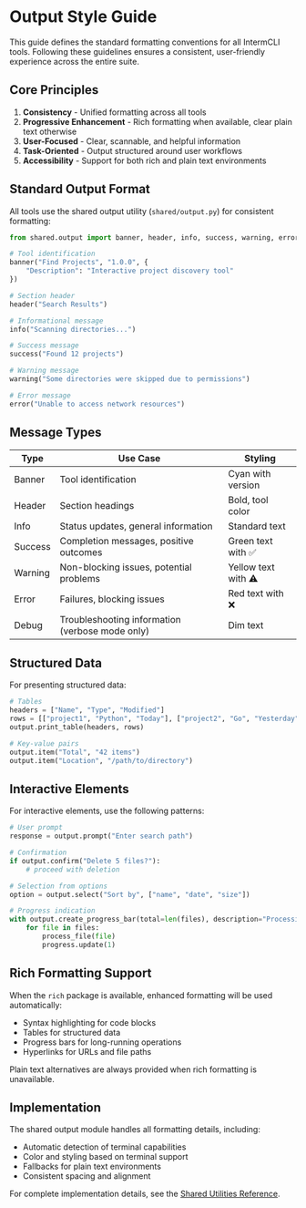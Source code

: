 # Output Style Guide

This guide defines the standard formatting conventions for all IntermCLI tools. Following these guidelines ensures a consistent, user-friendly experience across the entire suite.

## Core Principles

1. **Consistency** - Unified formatting across all tools
2. **Progressive Enhancement** - Rich formatting when available, clear plain text otherwise
3. **User-Focused** - Clear, scannable, and helpful information
4. **Task-Oriented** - Output structured around user workflows
5. **Accessibility** - Support for both rich and plain text environments

## Standard Output Format

All tools use the shared output utility (`shared/output.py`) for consistent formatting:

```python
from shared.output import banner, header, info, success, warning, error

# Tool identification
banner("Find Projects", "1.0.0", {
    "Description": "Interactive project discovery tool"
})

# Section header
header("Search Results")

# Informational message
info("Scanning directories...")

# Success message
success("Found 12 projects")

# Warning message
warning("Some directories were skipped due to permissions")

# Error message
error("Unable to access network resources")
```

## Message Types

| Type | Use Case | Styling |
|------|----------|---------|
| Banner | Tool identification | Cyan with version |
| Header | Section headings | Bold, tool color |
| Info | Status updates, general information | Standard text |
| Success | Completion messages, positive outcomes | Green text with ✅ |
| Warning | Non-blocking issues, potential problems | Yellow text with ⚠️ |
| Error | Failures, blocking issues | Red text with ❌ |
| Debug | Troubleshooting information (verbose mode only) | Dim text |

## Structured Data

For presenting structured data:

```python
# Tables
headers = ["Name", "Type", "Modified"]
rows = [["project1", "Python", "Today"], ["project2", "Go", "Yesterday"]]
output.print_table(headers, rows)

# Key-value pairs
output.item("Total", "42 items")
output.item("Location", "/path/to/directory")
```

## Interactive Elements

For interactive elements, use the following patterns:

```python
# User prompt
response = output.prompt("Enter search path")

# Confirmation
if output.confirm("Delete 5 files?"):
    # proceed with deletion

# Selection from options
option = output.select("Sort by", ["name", "date", "size"])

# Progress indication
with output.create_progress_bar(total=len(files), description="Processing") as progress:
    for file in files:
        process_file(file)
        progress.update(1)
```

## Rich Formatting Support

When the `rich` package is available, enhanced formatting will be used automatically:

- Syntax highlighting for code blocks
- Tables for structured data
- Progress bars for long-running operations
- Hyperlinks for URLs and file paths

Plain text alternatives are always provided when rich formatting is unavailable.

## Implementation

The shared output module handles all formatting details, including:

- Automatic detection of terminal capabilities
- Color and styling based on terminal support
- Fallbacks for plain text environments
- Consistent spacing and alignment

For complete implementation details, see the [Shared Utilities Reference](./shared-utilities-reference.md#output-handler-outputpy).
